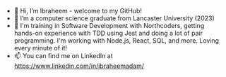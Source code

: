 - 👋 Hi, I’m Ibraheem - welcome to my GitHub!
- 👀 I’m a computer science graduate from Lancaster University (2023)
- 🌱 I'm training in Software Development with Northcoders, getting hands-on experience with TDD using Jest and doing a lot of pair programming. I'm working with Node.js, React, SQL, and more. Loving every minute of it!
- 📫 You can find me on LinkedIn at https://www.linkedin.com/in/ibraheemadam/

<!---
iadam2000/iadam2000 is a ✨ special ✨ repository because its `README.md` (this file) appears on your GitHub profile.
You can click the Preview link to take a look at your changes.
--->
